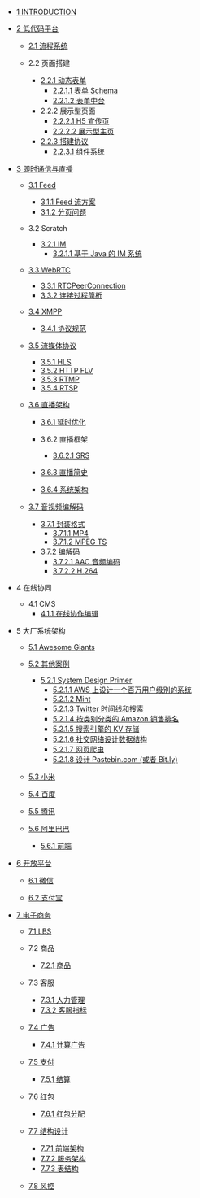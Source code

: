   - [1 INTRODUCTION](/INTRODUCTION.md)
  - [2 低代码平台](/低代码平台/README.md)
    - [2.1 流程系统](/低代码平台/流程系统/README.md)
      
    - 2.2 页面搭建
      - [2.2.1 动态表单](/低代码平台/页面搭建/动态表单/README.md)
        - [2.2.1.1 表单 Schema](/低代码平台/页面搭建/动态表单/表单%20Schema.md)
        - [2.2.1.2 表单中台](/低代码平台/页面搭建/动态表单/表单中台.md)
      - 2.2.2 展示型页面
        - [2.2.2.1 H5 宣传页](/低代码平台/页面搭建/展示型页面/H5%20宣传页.md)
        - [2.2.2.2 展示型主页](/低代码平台/页面搭建/展示型页面/展示型主页.md)
      - [2.2.3 搭建协议](/低代码平台/页面搭建/搭建协议/README.md)
        - [2.2.3.1 组件系统](/低代码平台/页面搭建/搭建协议/组件系统.md)
  - [3 即时通信与直播](/即时通信与直播/README.md)
    - [3.1 Feed](/即时通信与直播/Feed/README.md)
      - [3.1.1 Feed 流方案](/即时通信与直播/Feed/Feed%20流方案.md)
      - [3.1.2 分页问题](/即时通信与直播/Feed/分页问题.md)
    - 3.2 Scratch
      - [3.2.1 IM](/即时通信与直播/Scratch/IM/README.md)
        - [3.2.1.1 基于 Java 的 IM 系统](/即时通信与直播/Scratch/IM/基于%20Java%20的%20IM%20系统.md)
    - [3.3 WebRTC](/即时通信与直播/WebRTC/README.md)
      - [3.3.1 RTCPeerConnection](/即时通信与直播/WebRTC/RTCPeerConnection.md)
      - [3.3.2 连接过程简析](/即时通信与直播/WebRTC/连接过程简析.md)
    - [3.4 XMPP](/即时通信与直播/XMPP/README.md)
      - [3.4.1 协议规范](/即时通信与直播/XMPP/协议规范.md)
    - [3.5 流媒体协议](/即时通信与直播/流媒体协议/README.md)
      - [3.5.1 HLS](/即时通信与直播/流媒体协议/HLS.md)
      - [3.5.2 HTTP FLV](/即时通信与直播/流媒体协议/HTTP-FLV.md)
      - [3.5.3 RTMP](/即时通信与直播/流媒体协议/RTMP.md)
      - [3.5.4 RTSP](/即时通信与直播/流媒体协议/RTSP.md)
    - [3.6 直播架构](/即时通信与直播/直播架构/README.md)
      - [3.6.1 延时优化](/即时通信与直播/直播架构/延时优化/README.md)
        
      - 3.6.2 直播框架
        - [3.6.2.1 SRS](/即时通信与直播/直播架构/直播框架/SRS/README.md)
          
      - [3.6.3 直播简史](/即时通信与直播/直播架构/直播简史.md)
      - [3.6.4 系统架构](/即时通信与直播/直播架构/系统架构/README.md)
        
    - [3.7 音视频编解码](/即时通信与直播/音视频编解码/README.md)
      - [3.7.1 封装格式](/即时通信与直播/音视频编解码/封装格式/README.md)
        - [3.7.1.1 MP4](/即时通信与直播/音视频编解码/封装格式/MP4.md)
        - [3.7.1.2 MPEG TS](/即时通信与直播/音视频编解码/封装格式/MPEG-TS.md)
      - [3.7.2 编解码](/即时通信与直播/音视频编解码/编解码/README.md)
        - [3.7.2.1 AAC 音频编码](/即时通信与直播/音视频编解码/编解码/AAC%20音频编码.md)
        - [3.7.2.2 H.264](/即时通信与直播/音视频编解码/编解码/H.264.md)
  - 4 在线协同
    - 4.1 CMS
      - [4.1.1 在线协作编辑](/在线协同/CMS/在线协作编辑.md)
  - 5 大厂系统架构
    - [5.1 Awesome Giants](/大厂系统架构/Awesome-Giants.md)
    - [5.2 其他案例](/大厂系统架构/其他案例/README.md)
      - [5.2.1 System Design Primer](/大厂系统架构/其他案例/System%20Design%20Primer/README.md)
        - [5.2.1.1 AWS 上设计一个百万用户级别的系统](/大厂系统架构/其他案例/System%20Design%20Primer/AWS%20上设计一个百万用户级别的系统.md)
        - [5.2.1.2 Mint](/大厂系统架构/其他案例/System%20Design%20Primer/Mint.md)
        - [5.2.1.3 Twitter 时间线和搜索](/大厂系统架构/其他案例/System%20Design%20Primer/Twitter%20时间线和搜索.md)
        - [5.2.1.4 按类别分类的 Amazon 销售排名](/大厂系统架构/其他案例/System%20Design%20Primer/按类别分类的%20Amazon%20销售排名.md)
        - [5.2.1.5 搜索引擎的 KV 存储](/大厂系统架构/其他案例/System%20Design%20Primer/搜索引擎的%20KV%20存储.md)
        - [5.2.1.6 社交网络设计数据结构](/大厂系统架构/其他案例/System%20Design%20Primer/社交网络设计数据结构.md)
        - [5.2.1.7 网页爬虫](/大厂系统架构/其他案例/System%20Design%20Primer/网页爬虫.md)
        - [5.2.1.8 设计 Pastebin.com (或者 Bit.ly)](/大厂系统架构/其他案例/System%20Design%20Primer/设计%20Pastebin.com%20(或者%20Bit.ly).md)
    - [5.3 小米](/大厂系统架构/小米/README.md)
      
    - [5.4 百度](/大厂系统架构/百度/README.md)
      
    - [5.5 腾讯](/大厂系统架构/腾讯/README.md)
      
    - [5.6 阿里巴巴](/大厂系统架构/阿里巴巴/README.md)
      - [5.6.1 前端](/大厂系统架构/阿里巴巴/前端.md)
  - [6 开放平台](/开放平台/README.md)
    - [6.1 微信](/开放平台/微信/README.md)
      
    - [6.2 支付宝](/开放平台/支付宝/README.md)
      
  - [7 电子商务](/电子商务/README.md)
    - [7.1 LBS](/电子商务/LBS/README.md)
      
    - 7.2 商品
      - [7.2.1 商品](/电子商务/商品/商品.md)
    - 7.3 客服
      - [7.3.1 人力管理](/电子商务/客服/人力管理.md)
      - [7.3.2 客服指标](/电子商务/客服/客服指标.md)
    - [7.4 广告](/电子商务/广告/README.md)
      - [7.4.1 计算广告](/电子商务/广告/计算广告.md)
    - [7.5 支付](/电子商务/支付/README.md)
      - [7.5.1 结算](/电子商务/支付/结算/README.md)
        
    - 7.6 红包
      - [7.6.1 红包分配](/电子商务/红包/红包分配.md)
    - [7.7 结构设计](/电子商务/结构设计/README.md)
      - [7.7.1 前端架构](/电子商务/结构设计/前端架构.md)
      - [7.7.2 服务架构](/电子商务/结构设计/服务架构.md)
      - [7.7.3 表结构](/电子商务/结构设计/表结构.md)
    - [7.8 风控](/电子商务/风控/README.md)
      